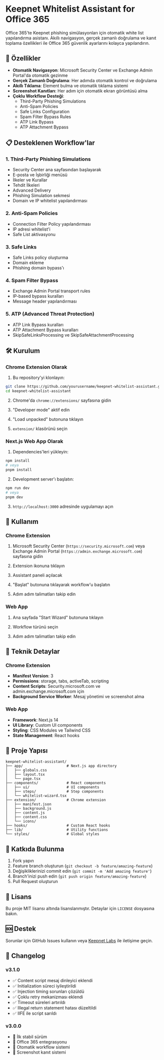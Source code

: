 # Keepnet Whitelist Assistant for Office 365

Office 365'te Keepnet phishing simülasyonları için otomatik white list yapılandırma asistanı. Akıllı navigasyon, gerçek zamanlı doğrulama ve kanıt toplama özellikleri ile Office 365 güvenlik ayarlarını kolayca yapılandırın.

## 🚀 Özellikler

- **Otomatik Navigasyon**: Microsoft Security Center ve Exchange Admin Portal'da otomatik gezinme
- **Gerçek Zamanlı Doğrulama**: Her adımda otomatik kontrol ve doğrulama
- **Akıllı Tıklama**: Element bulma ve otomatik tıklama sistemi
- **Screenshot Kanıtları**: Her adım için otomatik ekran görüntüsü alma
- **Çoklu Workflow Desteği**: 
  - Third-Party Phishing Simulations
  - Anti-Spam Policies
  - Safe Links Configuration
  - Spam Filter Bypass Rules
  - ATP Link Bypass
  - ATP Attachment Bypass

## 📋 Desteklenen Workflow'lar

### 1. Third-Party Phishing Simulations
- Security Center ana sayfasından başlayarak
- E-posta ve İşbirliği menüsü
- İlkeler ve Kurallar
- Tehdit İlkeleri
- Advanced Delivery
- Phishing Simulation sekmesi
- Domain ve IP whitelist yapılandırması

### 2. Anti-Spam Policies
- Connection Filter Policy yapılandırması
- IP adresi whitelist'i
- Safe List aktivasyonu

### 3. Safe Links
- Safe Links policy oluşturma
- Domain ekleme
- Phishing domain bypass'ı

### 4. Spam Filter Bypass
- Exchange Admin Portal transport rules
- IP-based bypass kuralları
- Message header yapılandırması

### 5. ATP (Advanced Threat Protection)
- ATP Link Bypass kuralları
- ATP Attachment Bypass kuralları
- SkipSafeLinksProcessing ve SkipSafeAttachmentProcessing

## 🛠️ Kurulum

### Chrome Extension Olarak

1. Bu repository'yi klonlayın:
```bash
git clone https://github.com/yourusername/keepnet-whitelist-assistant.git
cd keepnet-whitelist-assistant
```

2. Chrome'da `chrome://extensions/` sayfasına gidin

3. "Developer mode" aktif edin

4. "Load unpacked" butonuna tıklayın

5. `extension/` klasörünü seçin

### Next.js Web App Olarak

1. Dependencies'leri yükleyin:
```bash
npm install
# veya
pnpm install
```

2. Development server'ı başlatın:
```bash
npm run dev
# veya
pnpm dev
```

3. `http://localhost:3000` adresinde uygulamayı açın

## 📖 Kullanım

### Chrome Extension

1. Microsoft Security Center (`https://security.microsoft.com`) veya Exchange Admin Portal (`https://admin.exchange.microsoft.com`) sayfasına gidin

2. Extension ikonuna tıklayın

3. Assistant paneli açılacak

4. "Başlat" butonuna tıklayarak workflow'u başlatın

5. Adım adım talimatları takip edin

### Web App

1. Ana sayfada "Start Wizard" butonuna tıklayın

2. Workflow türünü seçin

3. Adım adım talimatları takip edin

## 🔧 Teknik Detaylar

### Chrome Extension
- **Manifest Version**: 3
- **Permissions**: storage, tabs, activeTab, scripting
- **Content Scripts**: Security.microsoft.com ve admin.exchange.microsoft.com için
- **Background Service Worker**: Mesaj yönetimi ve screenshot alma

### Web App
- **Framework**: Next.js 14
- **UI Library**: Custom UI components
- **Styling**: CSS Modules ve Tailwind CSS
- **State Management**: React hooks

## 📁 Proje Yapısı

```
keepnet-whitelist-assistant/
├── app/                    # Next.js app directory
│   ├── globals.css
│   ├── layout.tsx
│   └── page.tsx
├── components/             # React components
│   ├── ui/                 # UI components
│   ├── steps/              # Step components
│   └── whitelist-wizard.tsx
├── extension/              # Chrome extension
│   ├── manifest.json
│   ├── background.js
│   ├── content.js
│   ├── content.css
│   └── icons/
├── hooks/                  # Custom React hooks
├── lib/                    # Utility functions
└── styles/                 # Global styles
```

## 🤝 Katkıda Bulunma

1. Fork yapın
2. Feature branch oluşturun (`git checkout -b feature/amazing-feature`)
3. Değişikliklerinizi commit edin (`git commit -m 'Add amazing feature'`)
4. Branch'inizi push edin (`git push origin feature/amazing-feature`)
5. Pull Request oluşturun

## 📝 Lisans

Bu proje MIT lisansı altında lisanslanmıştır. Detaylar için `LICENSE` dosyasına bakın.

## 🆘 Destek

Sorunlar için GitHub Issues kullanın veya [Keepnet Labs](https://keepnetlabs.com) ile iletişime geçin.

## 🔄 Changelog

### v3.1.0
- ✅ Content script mesaj dinleyici eklendi
- ✅ Initialization süreci iyileştirildi
- ✅ Injection timing sorunları çözüldü
- ✅ Çoklu retry mekanizması eklendi
- ✅ Timeout süreleri artırıldı
- ✅ Illegal return statement hatası düzeltildi
- ✅ IIFE ile script sarıldı

### v3.0.0
- 🎉 İlk stabil sürüm
- 🎯 Office 365 entegrasyonu
- 🎯 Otomatik workflow sistemi
- 🎯 Screenshot kanıt sistemi
